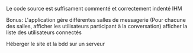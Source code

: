 Le code source est suffisament commenté et correctement indenté
IHM

Bonus:
L'application gère différentes salles de messagerie (Pour chacune des salles, afficher les utilisateurs participant à la conversation)
afficher la liste des utilisateurs connectés


Héberger le site et la bdd sur un serveur